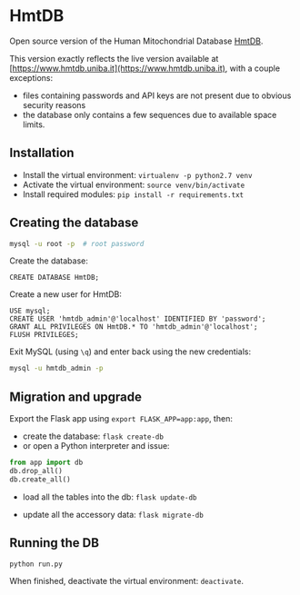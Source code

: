 # HmtDB  

Open source version of the Human Mitochondrial Database [HmtDB](https://www.hmtdb.uniba.it).  

This version exactly reflects the live version available at [https://www.hmtdb.uniba.it](https://www.hmtdb.uniba.it), with a couple exceptions:  

* files containing passwords and API keys are not present due to obvious security reasons  
* the database only contains a few sequences due to available space limits.  


## Installation  

* Install the virtual environment: `virtualenv -p python2.7 venv`  
* Activate the virtual environment: `source venv/bin/activate`  
* Install required modules: `pip install -r requirements.txt`  

## Creating the database  

```bash
mysql -u root -p  # root password
```

Create the database:  

```mysql
CREATE DATABASE HmtDB; 
```

Create a new user for HmtDB:  

```mysql
USE mysql; 
CREATE USER 'hmtdb_admin'@'localhost' IDENTIFIED BY 'password';
GRANT ALL PRIVILEGES ON HmtDB.* TO 'hmtdb_admin'@'localhost';
FLUSH PRIVILEGES; 
```

Exit MySQL (using `\q`) and enter back using the new credentials:  

```bash
mysql -u hmtdb_admin -p 
```

## Migration and upgrade  

Export the Flask app using `export FLASK_APP=app:app`, then:  

* create the database: `flask create-db`  
* or open a Python interpreter and issue:  
```python
from app import db 
db.drop_all()
db.create_all()
```
* load all the tables into the db: `flask update-db`  

* update all the accessory data: `flask migrate-db`  

## Running the DB  
`python run.py`  

When finished, deactivate the virtual environment: `deactivate`.  



